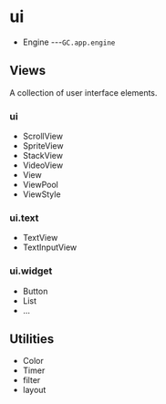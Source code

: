 # ui

* Engine ---`GC.app.engine`

## Views

A collection of user interface elements.

### ui

* ScrollView
* SpriteView
* StackView
* VideoView
* View
* ViewPool
* ViewStyle

### ui.text

* TextView
* TextInputView

### ui.widget

* Button
* List
* ...

## Utilities

* Color
* Timer
* filter
* layout
